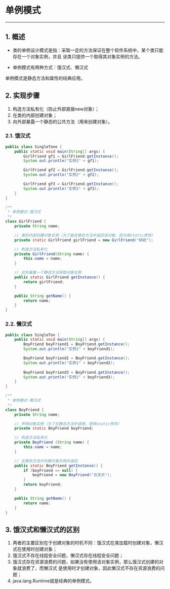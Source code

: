 # 单例模式

---

## 1. 概述

- 类的单例设计模式是指：采取一定的方法保证在整个软件系统中，某个类只能存在一个对象实例，并且
该类只提供一个取得其对象实例的方法。

- 单例模式有两种方式：饿汉式、懒汉式

单例模式是静态方法和属性的经典应用。

## 2. 实现步骤

1. 构造方法私有化（防止外部直接new对象）；
2. 在类的内部创建对象；
3. 向外部暴露一个静态的公共方法（用来创建对象）。

### 2.1. 饿汉式

```java
public class SingleTone {
    public static void main(String[] args) {
        GirlFriend gf1 = GirlFriend.getInstance();
        System.out.println("实例1" + gf1);

        GirlFriend gf2 = GirlFriend.getInstance();
        System.out.println("实例2" + gf2);

        GirlFriend gf3 = GirlFriend.getInstance();
        System.out.println("实例3" + gf3);
    }
}

/**
 * 单例模式-饿汉式
 */
class GirlFriend {
    private String name;

    // 类的内部创建对象实例（为了能在静态方法中返回该对象，因为用static修饰）
    private static GirlFriend girlFriend = new GirlFriend("柳岩");

    // 构造方法私有化
    private GirlFriend(String name) {
        this.name = name;
    }

    // 对外暴露一个静态方法获取对象实例
    public static GirlFriend getInstance() {
        return girlFriend;
    }

    public String getName() {
        return name;
    }
}
```

### 2.2. 懒汉式

```java
public class SingleTon {
    public static void main(String[] args) {
        BoyFriend boyFriend1 = BoyFriend.getInstance();
        System.out.println("实例1" + boyFriend1);

        BoyFriend boyFriend2 = BoyFriend.getInstance();
        System.out.println("实例1" + boyFriend2);
        
        BoyFriend boyFriend3 = BoyFriend.getInstance();
        System.out.println("实例1" + boyFriend3);
    }
}

/**
 * 单例模式-懒汉式
 */
class BoyFriend {
    private String name;

    // 声明对象实例（为了在静态方法中调用，使用static修饰）
    private static BoyFriend boyFriend;

    // 构造方法私有化
    private BoyFriend (String name) {
        this.name = name;
    }

    // 在静态方法中创建对象实例并返回
    public static BoyFriend getInstance() {
        if (boyFriend == null) {
            boyFriend = new BoyFriend("古天乐");
        }
        return boyFriend;
    }

    public String getName() {
        return name;
    }
}
```

## 3. 饿汉式和懒汉式的区别

1. 两者的主要区别在于创建对象的时机不同：饿汉式在类加载时创建对象，懒汉式在使用时创建对象；
2. 饿汉式不存在线程安全问题，懒汉式存在线程安全问题；
3. 饿汉式存在资源浪费的问题，如果没有使用该对象实例，那么饿汉式创建的对象就浪费了，而懒汉式
是使用时才创建对象，因此懒汉式不存在资源浪费的问题；
4. java.lang.Runtime就是经典的单例模式。

